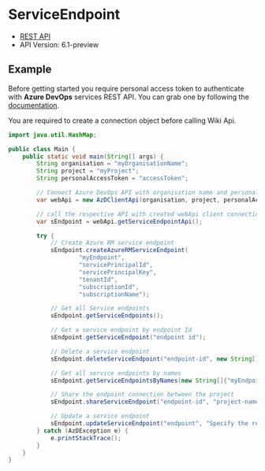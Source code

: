 # ServiceEndpoint

- [REST API](https://docs.microsoft.com/en-us/rest/api/azure/devops/serviceendpoint/endpoints?view=azure-devops-rest-6.1)
- API Version: 6.1-preview

## Example

Before getting started you require personal access token to authenticate with **Azure DevOps** services REST API.
You can grab one by following the [documentation](https://docs.microsoft.com/en-us/azure/devops/organizations/accounts/use-personal-access-tokens-to-authenticate?WT.mc_id=docs-github-dbrown&view=azure-devops&tabs=preview-page).

You are required to create a connection object before calling Wiki Api.

```java
import java.util.HashMap;

public class Main {
    public static void main(String[] args) {
        String organisation = "myOrganisationName";
        String project = "myProject";
        String personalAccessToken = "accessToken";

        // Connect Azure DevOps API with organisation name and personal access token.
        var webApi = new AzDClientApi(organisation, project, personalAccessToken);

        // call the respective API with created webApi client connection object;
        var sEndpoint = webApi.getServiceEndpointApi();

        try {
            // Create Azure RM service endpoint
            sEndpoint.createAzureRMServiceEndpoint(
                    "myEndpoint",
                    "servicePrincipalId",
                    "servicePrincipalKey",
                    "tenantId",
                    "subscriptionId",
                    "subscriptionName");

            // Get all Service endpoints
            sEndpoint.getServiceEndpoints();

            // Get a service endpoint by endpoint Id
            sEndpoint.getServiceEndpoint("endpoint id");

            // Delete a service endpoint
            sEndpoint.deleteServiceEndpoint("endpoint-id", new String[]{"projectid"});

            // Get all service endpoints by names
            sEndpoint.getServiceEndpointsByNames(new String[]{"myEndpoint"});

            // Share the endpoint connection between the project
            sEndpoint.shareServiceEndpoint("endpoint-id", "project-name-to-share-the-connection", "connection name");

            // Update a service endpoint
            sEndpoint.updateServiceEndpoint("endpoint", "Specify the request body with all details to update a service endpoint");
        } catch (AzDException e) {
            e.printStackTrace();
        }
    }
}
```